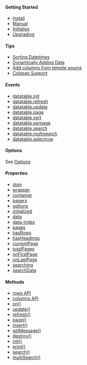 #### Getting Started
* [Install](Getting-Started#install)
* [Manual](Getting-Started#browser)
* [Initialise](Getting-Started#initialise)
* [Upgrading](Upgrading)

#### Tips
* [Sorting Datetimes](datetime)
* [Dynamically Adding Data](Dynamically-adding-data)
* [Add columns from remote source](Adding-a-column-from-a-remote-source)
* [Colspan Support](colspan)

#### Events
* [datatable.init](Events#datatableinit)
* [datatable.refresh](Events#datatablerefresh)
* [datatable.update](Events#datatableupdate)
* [datatable.page](Events#datatablepage)
* [datatable.sort](Events#datatablesort)
* [datatable.perpage](Events#datatableperpage)
* [datatable.search](Events#datatablesearch)
* [datatable.multisearch](Events#datatablesearch)
* [datatable.selectrow](Events#datatableselectrow)

#### Options

See [Options](Options)


#### Properties
* [dom](API#dom)
* [wrapper](API#wrapper)
* [container](API#container)
* [pagers](API#pagers)
* [options](API#options)
* [initialized](API#initialized)
* [data](API#data)
* [data-index](API#data-index)
* [pages](API#pages)
* [hasRows](API#hasrows)
* [hasHeadings](API#hasheadings)
* [currentPage](API#currentpage)
* [totalPages](API#totalpages)
* [onFirstPage](API#onfirstpage)
* [onLastPage](API#onlastpage)
* [searching](API#searching)
* [searchData](API#searchdata)

#### Methods
* [rows API](rows-API)
* [columns API](columns-API)
* [on()](on())
* [update()](update())
* [refresh()](refresh())
* [page()](page())
* [insert()](insert())
* [setMessage()](setMessage())
* [destroy()](destroy())
* [init()](init())
* [print()](print())
* [search()](search())
* [multiSearch()](multiSearch())
